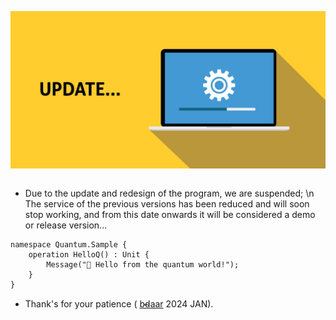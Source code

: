 ![img](https://github.com/bdaar/SHIELD/blob/main/UI-UX%2Fupdate.png)

```
```

+ Due to the update and redesign of the program, we are suspended; \n The service of the previous versions has been reduced and will soon stop working, and from this date onwards it will be considered a demo or release version...

```qsharp
namespace Quantum.Sample {
    operation HelloQ() : Unit {
        Message("👋 Hello from the quantum world!");
    }
}
```

+ Thank's for your patience ( [b̴d̴aar](https://github.com/bdaar) 2024 JAN).
